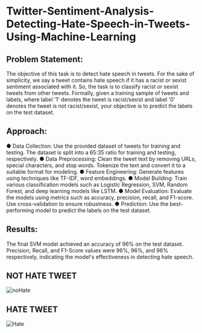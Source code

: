 # Twitter-Sentiment-Analysis-Detecting-Hate-Speech-in-Tweets-Using-Machine-Learning
## Problem Statement:
The objective of this task is to detect hate speech in tweets. For the sake of simplicity, we say a tweet contains hate speech if it has a racist or sexist sentiment associated with it. So, the task is to classify racist or sexist tweets from other tweets. Formally, given a training sample of tweets and labels, where label '1' denotes the tweet is racist/sexist and label '0' denotes the tweet is not racist/sexist, your objective is to predict the labels on the test dataset.
## Approach:
●	Data Collection: Use the provided dataset of tweets for training and testing. The dataset is split into a 65:35 ratio for training and testing, respectively.
●	Data Preprocessing: Clean the tweet text by removing URLs, special characters, and stop words. Tokenize the text and convert it to a suitable format for modeling.
●	Feature Engineering: Generate features using techniques like TF-IDF, word embeddings.
●	Model Building: Train various classification models such as Logistic Regression, SVM, Random Forest, and deep learning models like LSTM.
●	Model Evaluation: Evaluate the models using metrics such as accuracy, precision, recall, and F1-score. Use cross-validation to ensure robustness.
●	Prediction: Use the best-performing model to predict the labels on the test dataset.
## Results:
The final SVM model achieved an accuracy of 96% on the test dataset.
Precision, Recall, and F1-Score values were 96%, 96%, and 96% respectively, indicating the model's effectiveness in detecting hate speech.

## NOT HATE TWEET
![noHate](https://github.com/user-attachments/assets/7182d3fa-faed-494b-8ba1-8bdf3cb1eae1)

## HATE TWEET
![Hate](https://github.com/user-attachments/assets/7942383e-83ec-4761-9c1f-37188077502e)


